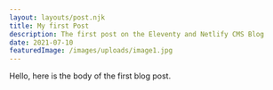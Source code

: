 ```yaml
---
layout: layouts/post.njk
title: My first Post
description: The first post on the Eleventy and Netlify CMS Blog
date: 2021-07-10
featuredImage: /images/uploads/image1.jpg
---
```


Hello, here is the body of the first blog post.